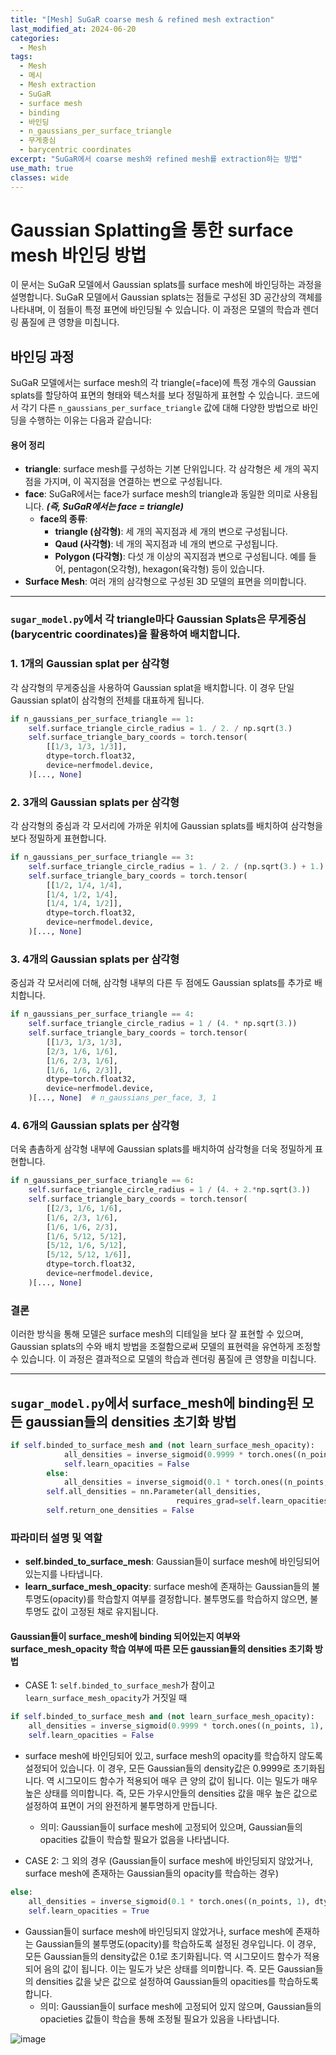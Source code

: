 ```yaml
---
title: "[Mesh] SuGaR coarse mesh & refined mesh extraction"
last_modified_at: 2024-06-20
categories:
  - Mesh
tags:
  - Mesh
  - 메시
  - Mesh extraction
  - SuGaR
  - surface mesh
  - binding
  - 바인딩
  - n_gaussians_per_surface_triangle
  - 무게중심
  - barycentric coordinates
excerpt: "SuGaR에서 coarse mesh와 refined mesh를 extraction하는 방법"
use_math: true
classes: wide
---
```



# Gaussian Splatting을 통한 surface mesh 바인딩 방법

이 문서는 SuGaR 모델에서 Gaussian splats를 surface mesh에 바인딩하는 과정을 설명합니다. SuGaR 모델에서 Gaussian splats는 점들로 구성된 3D 공간상의 객체를 나타내며, 이 점들이 특정 표면에 바인딩될 수 있습니다. 이 과정은 모델의 학습과 렌더링 품질에 큰 영향을 미칩니다.

## 바인딩 과정

SuGaR 모델에서는 surface mesh의 각 triangle(=face)에 특정 개수의 Gaussian splats를 할당하여 표면의 형태와 텍스처를 보다 정밀하게 표현할 수 있습니다. 코드에서 각기 다른 `n_gaussians_per_surface_triangle` 값에 대해 다양한 방법으로 바인딩을 수행하는 이유는 다음과 같습니다:

#### 용어 정리
- **triangle**: surface mesh를 구성하는 기본 단위입니다. 각 삼각형은 세 개의 꼭지점을 가지며, 이 꼭지점을 연결하는 변으로 구성됩니다.
- **face**: SuGaR에서는 face가 surface mesh의 triangle과 동일한 의미로 사용됩니다. ***(즉, SuGaR에서는 face = triangle)***
  - **face의 종류**:
    - **triangle (삼각형)**: 세 개의 꼭지점과 세 개의 변으로 구성됩니다.
    - **Qaud (사각형)**: 네 개의 꼭지점과 네 개의 변으로 구성됩니다.
    - **Polygon (다각형)**:  다섯 개 이상의 꼭지점과 변으로 구성됩니다. 예를 들어, pentagon(오각형), hexagon(육각형) 등이 있습니다.
- **Surface Mesh**: 여러 개의 삼각형으로 구성된 3D 모델의 표면을 의미합니다.

------

### `sugar_model.py`에서 각 triangle마다 Gaussian Splats은 무게중심(barycentric coordinates)을 활용하여 배치합니다.

### 1. 1개의 Gaussian splat per 삼각형
각 삼각형의 무게중심을 사용하여 Gaussian splat을 배치합니다. 이 경우 단일 Gaussian splat이 삼각형의 전체를 대표하게 됩니다.

```python
if n_gaussians_per_surface_triangle == 1:
    self.surface_triangle_circle_radius = 1. / 2. / np.sqrt(3.)
    self.surface_triangle_bary_coords = torch.tensor(
        [[1/3, 1/3, 1/3]],
        dtype=torch.float32,
        device=nerfmodel.device,
    )[..., None]
```


### 2. 3개의 Gaussian splats per 삼각형
각 삼각형의 중심과 각 모서리에 가까운 위치에 Gaussian splats를 배치하여 삼각형을 보다 정밀하게 표현합니다.

```python
if n_gaussians_per_surface_triangle == 3:
    self.surface_triangle_circle_radius = 1. / 2. / (np.sqrt(3.) + 1.)
    self.surface_triangle_bary_coords = torch.tensor(
        [[1/2, 1/4, 1/4],
        [1/4, 1/2, 1/4],
        [1/4, 1/4, 1/2]],
        dtype=torch.float32,
        device=nerfmodel.device,
    )[..., None]
```

### 3. 4개의 Gaussian splats per 삼각형
중심과 각 모서리에 더해, 삼각형 내부의 다른 두 점에도 Gaussian splats를 추가로 배치합니다.

```python
if n_gaussians_per_surface_triangle == 4:
    self.surface_triangle_circle_radius = 1 / (4. * np.sqrt(3.))
    self.surface_triangle_bary_coords = torch.tensor(
        [[1/3, 1/3, 1/3],
        [2/3, 1/6, 1/6],
        [1/6, 2/3, 1/6],
        [1/6, 1/6, 2/3]],
        dtype=torch.float32,
        device=nerfmodel.device,
    )[..., None]  # n_gaussians_per_face, 3, 1
```

### 4. 6개의 Gaussian splats per 삼각형
더욱 촘촘하게 삼각형 내부에 Gaussian splats를 배치하여 삼각형을 더욱 정밀하게 표현합니다.

```python
if n_gaussians_per_surface_triangle == 6:
    self.surface_triangle_circle_radius = 1 / (4. + 2.*np.sqrt(3.))
    self.surface_triangle_bary_coords = torch.tensor(
        [[2/3, 1/6, 1/6],
        [1/6, 2/3, 1/6],
        [1/6, 1/6, 2/3],
        [1/6, 5/12, 5/12],
        [5/12, 1/6, 5/12],
        [5/12, 5/12, 1/6]],
        dtype=torch.float32,
        device=nerfmodel.device,
    )[..., None]
```

### 결론
이러한 방식을 통해 모델은 surface mesh의 디테일을 보다 잘 표현할 수 있으며, Gaussian splats의 수와 배치 방법을 조절함으로써 모델의 표현력을 유연하게 조정할 수 있습니다. 이 과정은 결과적으로 모델의 학습과 렌더링 품질에 큰 영향을 미칩니다.

-----

## `sugar_model.py`에서 surface_mesh에 binding된 모든 gaussian들의 densities 초기화 방법

```python
if self.binded_to_surface_mesh and (not learn_surface_mesh_opacity):
            all_densities = inverse_sigmoid(0.9999 * torch.ones((n_points, 1), dtype=torch.float, device=points.device))
            self.learn_opacities = False
        else:
            all_densities = inverse_sigmoid(0.1 * torch.ones((n_points, 1), dtype=torch.float, device=points.device))
        self.all_densities = nn.Parameter(all_densities, 
                                     requires_grad=self.learn_opacities).to(nerfmodel.device)
        self.return_one_densities = False
```

### 파라미터 설명 및 역할

- **self.binded_to_surface_mesh**: Gaussian들이 surface mesh에 바인딩되어 있는지를 나타냅니다.
- **learn_surface_mesh_opacity**: surface mesh에 존재하는 Gaussian들의 불투명도(opacity)를 학습할지 여부를 결정합니다. 불투명도를 학습하지 않으면, 불투명도 값이 고정된 채로 유지됩니다.

#### Gaussian들이 surface_mesh에 binding 되어있는지 여부와 surface_mesh_opacity 학습 여부에 따른 모든 gaussian들의 densities 초기화 방법

- CASE 1: `self.binded_to_surface_mesh`가 참이고 `learn_surface_mesh_opacity`가 거짓일 때
```python
if self.binded_to_surface_mesh and (not learn_surface_mesh_opacity):
    all_densities = inverse_sigmoid(0.9999 * torch.ones((n_points, 1), dtype=torch.float, device=points.device))
    self.learn_opacities = False
```
  - surface mesh에 바인딩되어 있고, surface mesh의 opacity를 학습하지 않도록 설정되어 있습니다. 이 경우, 모든 Gaussian들의 density값은 0.9999로 초기화됩니다. 역 시그모이드 함수가 적용되어 매우 큰 양의 값이 됩니다. 이는 밀도가 매우 높은 상태를 의미합니다. 즉, 모든 가우시안들의 densities 값을 매우 높은 값으로 설정하여 표면이 거의 완전하게 불투명하게 만듭니다.
    - 의미: Gaussian들이 surface mesh에 고정되어 있으며, Gaussian들의 opacities 값들이 학습할 필요가 없음을 나타냅니다. 

- CASE 2: 그 외의 경우 (Gaussian들이 surface mesh에 바인딩되지 않았거나, surface mesh에 존재하는 Gaussian들의 opacity를 학습하는 경우)
```python
else:
    all_densities = inverse_sigmoid(0.1 * torch.ones((n_points, 1), dtype=torch.float, device=points.device))
    self.learn_opacities = True
```
  - Gaussian들이 surface mesh에 바인딩되지 않았거나, surface mesh에 존재하는 Gaussian들의 불투명도(opacity)를 학습하도록 설정된 경우입니다. 이 경우, 모든 Gaussian들의 density값은 0.1로 초기화됩니다. 역 시그모이드 함수가 적용되어 음의 값이 됩니다. 이는 밀도가 낮은 상태를 의미합니다. 즉. 모든 Gaussian들의 densities 값을 낮은 값으로 설정하여 Gaussian들의 opacities를 학습하도록 합니다.
    - 의미: Gaussian들이 surface mesh에 고정되어 있지 않으며, Gaussian들의 opacieties 값들이 학습을 통해 조정될 필요가 있음을 나타냅니다. 

![image](https://github.com/sandokim/sandokim.github.io/assets/74639652/3a4b4613-242f-47cc-a7a7-2ebe3f166608)







